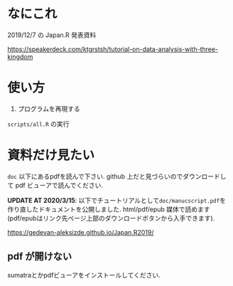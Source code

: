 # なにこれ
2019/12/7 の Japan.R 発表資料

https://speakerdeck.com/ktgrstsh/tutorial-on-data-analysis-with-three-kingdom

# 使い方
1. プログラムを再現する

`scripts/all.R` の実行

# 資料だけ見たい
`doc` 以下にあるpdfを読んで下さい. github 上だと見づらいのでダウンロードして pdf ビューアで読んでください.

**UPDATE AT 2020/3/15**: 以下でチュートリアルとして`doc/manucscript.pdf`を作り直したドキュメントを公開しました. html/pdf/epub 媒体で読めます(pdf/epubはリンク先ページ上部のダウンロードボタンから入手できます).

https://gedevan-aleksizde.github.io/Japan.R2019/

## pdf が開けない
 sumatraとかpdfビューアをインストールしてください.
